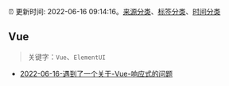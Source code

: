 :alarm_clock: 更新时间: 2022-06-16 09:14:16。[来源分类](../README.md)、[标签分类](../TAGS.md)、[时间分类](../TIMELINE.md)

## Vue


> 关键字：`Vue`、`ElementUI`



- [2022-06-16-遇到了一个关于-Vue-响应式的问题](https://www.v2ex.com/t/860062) 